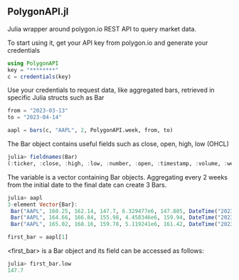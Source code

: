 ## PolygonAPI.jl

Julia wrapper around polygon.io REST API to query market data. 

To start using it, get your API key from polygon.io and generate your credentials

```julia
using PolygonAPI
key = "********"
c = credentials(key)
```

Use your credentials to request data, like aggregated bars, retrieved in specific Julia structs such as Bar

```julia
from = "2023-03-13"
to = "2023-04-14"

aapl = bars(c, "AAPL", 2, PolygonAPI.week, from, to)
```

The Bar object contains useful fields such as close, open, high, low (OHCL)

```julia
julia> fieldnames(Bar)
(:ticker, :close, :high, :low, :number, :open, :timestamp, :volume, :weighted_volume, :otc)
```

The variable <aapl> is a vector containing Bar objects. Aggregating every 2 weeks from the initial date to the final date can create 3 Bars.


```julia
julia> aapl
3-element Vector{Bar}:
 Bar("AAPL", 160.25, 162.14, 147.7, 6.329477e6, 147.805, DateTime("2023-03-12T05:00:00"), 7.57309847e8, 155.6811, false)
 Bar("AAPL", 164.66, 166.84, 155.98, 4.458346e6, 159.94, DateTime("2023-03-26T04:00:00"), 4.67804539e8, 162.4348, false)
 Bar("AAPL", 165.02, 168.16, 159.78, 5.119241e6, 161.42, DateTime("2023-04-09T04:00:00"), 5.12276199e8, 164.3269, false)

```

```julia
first_bar = aapl[1]
```

<first_bar> is a Bar object and its field can be accessed as follows:

```julia
julia> first_bar.low
147.7
```
  
